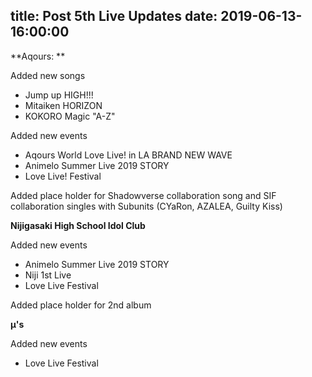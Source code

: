 title: Post 5th Live Updates
date: 2019-06-13-16:00:00
---

**Aqours: **

Added new songs

- Jump up HIGH!!!
- Mitaiken HORIZON
- KOKORO Magic "A-Z"

Added new events

- Aqours World Love Live! in LA BRAND NEW WAVE
- Animelo Summer Live 2019 STORY
- Love Live! Festival


Added place holder for Shadowverse collaboration song and SIF collaboration singles with Subunits (CYaRon, AZALEA, Guilty Kiss)


**Nijigasaki High School Idol Club**

Added new events

- Animelo Summer Live 2019 STORY
- Niji 1st Live
- Love Live Festival


Added place holder for 2nd album


**µ's**


Added new events

- Love Live Festival
